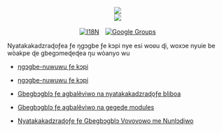 <p align="center"><a href="https://xxai.art"><img src="https://cdn.jsdelivr.net/gh/xxai-art/doc/logo.svg"/></a><br/><a href="https://xxai.art"><img src="https://cdn.jsdelivr.net/gh/xxai-art/doc/xxai.svg"/></a></p><p align="center"><a href="https://github.com/xxai-art/doc#readme"><img alt="I18N" src="https://cdn.jsdelivr.net/gh/wactax/img/t.svg"/></a>　<a href="https://groups.google.com/u/0/g/xxai-art"><img alt="Google Groups" src="https://cdn.jsdelivr.net/gh/wactax/img/g-groups.svg"/></a></p>

Nyatakakadzraɖoƒea ƒe ŋgɔgbe ƒe kɔpi nye esi woʋu ɖi, woxɔe nyuie be wòakpe ɖe gbegɔmeɖeɖea ŋu wòanyo wu

* [ŋgɔgbe-nuwuwu ƒe kɔpi](https://github.com/xxai-art/web)

* [ŋgɔgbe-nuwuwu ƒe kɔpi](https://github.com/xxai-art/web)
* [Gbegbɔgblɔ ƒe agbalẽviwo na nyatakakadzraɖoƒe bliboa](https://github.com/xxai-art/web/tree/main/i18n)
* [Gbegbɔgblɔ ƒe agbalẽviwo na gegeɖe modules](https://github.com/wacpkg/user/tree/main/ui.i18n)
* [Nyatakakadzraɖoƒe ƒe Gbegbɔgblɔ Vovovowo me Nuŋlɔɖiwo](https://github.com/xxai-doc)
